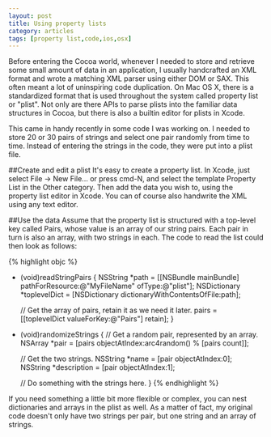 ```yaml
---
layout: post
title: Using property lists
category: articles
tags: [property list,code,ios,osx]
---
```


Before entering the Cocoa world, whenever I needed to store and retrieve some small amount of data in an application, I usually handcrafted an XML format and wrote a matching XML parser using either DOM or SAX. This often meant a lot of uninspiring code duplication. On Mac OS X, there is a standardized format that is used throughout the system called property list or "plist". Not only are there APIs to parse plists into the familiar data structures in Cocoa, but there is also a builtin editor for plists in Xcode.

This came in handy recently in some code I was working on. I needed to store 20 or 30 pairs of strings and select one pair randomly from time to time. Instead of entering the strings in the code, they were put into a plist file.

##Create and edit a plist
It's easy to create a property list. In Xcode, just select File → New File... or press cmd-N, and select the template Property List in the Other category. Then add the data you wish to, using the property list editor in Xcode. You can of course also handwrite the XML using any text editor.

##Use the data
Assume that the property list is structured with a top-level key called Pairs, whose value is an array of our string pairs. Each pair in turn is also an array, with two strings in each. The code to read the list could then look as follows:

{% highlight objc %}
- (void)readStringPairs
{
    NSString *path = [[NSBundle mainBundle] pathForResource:@"MyFileName"
                                                     ofType:@"plist"];
    NSDictionary *toplevelDict = [NSDictionary dictionaryWithContentsOfFile:path];

    // Get the array of pairs, retain it as we need it later.
    pairs = [[toplevelDict valueForKey:@"Pairs"] retain];
}

- (void)randomizeStrings
{
    // Get a random pair, represented by an array.
    NSArray *pair = [pairs objectAtIndex:arc4random() % [pairs count]];

    // Get the two strings.
    NSString *name = [pair objectAtIndex:0];
    NSString *description = [pair objectAtIndex:1];

    // Do something with the strings here.
}
{% endhighlight %}

If you need something a little bit more flexible or complex, you can nest dictionaries and arrays in the plist as well. As a matter of fact, my original code doesn't only have two strings per pair, but one string and an array of strings.
